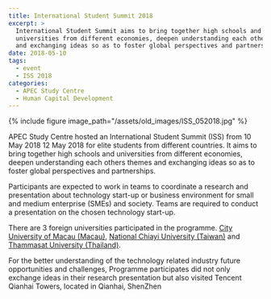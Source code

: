 ```yaml
---
title: International Student Summit 2018
excerpt: >
  International Student Summit aims to bring together high schools and
  universities from different economies, deepen understanding each others themes
  and exchanging ideas so as to foster global perspectives and partnerships.
date: 2018-05-10
tags:
  - event
  - ISS 2018
categories:
  - APEC Study Centre
  - Human Capital Development
---
```

{% include figure image_path="/assets/old_images/ISS_052018.jpg" %}

APEC Study Centre hosted an International Student Summit (ISS) from 10 May 2018 12 May 2018 for elite students from different countries. It aims to bring together high schools and universities from different economies, deepen understanding each others themes and exchanging ideas so as to foster global perspectives and partnerships.

Participants are expected to work in teams to coordinate a research and presentation about technology start-up or business environment for small and medium enterprise (SMEs) and society. Teams are required to conduct a presentation on the chosen technology start-up.

There are 3 foreign universities participated in the programme. [City University of Macau (Macau)](http://www.cityu.edu.mo/en/), [National Chiayi University (Taiwan)](http://www.ncyu.edu.tw/eng/) and [Thammasat University (Thailand)](http://tueng.tu.ac.th/). 

For the better understanding of the technology related industry future opportunities and challenges, Programme participates did not only exchange ideas in their research presentation but also visited Tencent Qianhai Towers, located in Qianhai, ShenZhen
